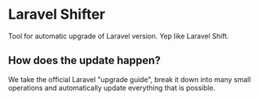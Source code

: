 # Laravel Shifter

Tool for automatic upgrade of Laravel version. Yep like Laravel Shift.

## How does the update happen?

We take the official Laravel "upgrade guide", break it down into many small operations and automatically update everything that is possible.
